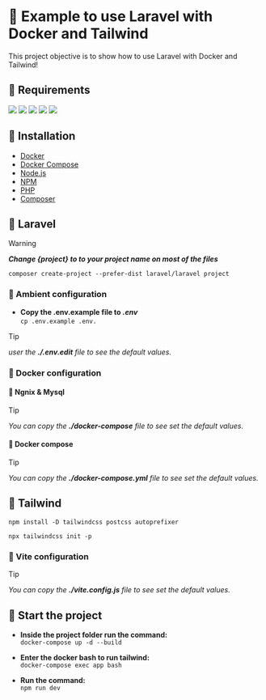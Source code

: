 # 📖 Example to use Laravel with Docker and Tailwind
This project objective is to show how to use Laravel with Docker and Tailwind!

## 📌 Requirements

![](https://img.shields.io/badge/Laravel-11.x-orange?style=for-the-badge&logo=laravel&logoColor=white)
![](https://img.shields.io/badge/Docker-20.10.12-blue?style=for-the-badge&logo=docker&logoColor=white)
![](https://img.shields.io/badge/Tailwind-3.4.4-green?style=for-the-badge&logo=tailwindcss&logoColor=white) 
![](https://img.shields.io/badge/PHP-8.3-yellow?style=for-the-badge&logo=php&logoColor=white)
![](https://img.shields.io/badge/Node.js-20.x-blue?style=for-the-badge&logo=node.js&logoColor=white)

## 📌 Installation

- [Docker](https://docs.docker.com/get-docker/)
- [Docker Compose](https://docs.docker.com/compose/install/)
- [Node.js](https://nodejs.org/en/)
- [NPM](https://www.npmjs.com/)
- [PHP](https://www.php.net/)
- [Composer](https://getcomposer.org/)

## 📌 Laravel

> [!WARNING]
> _**Change {project} to to your project name on most of the files**_

```composer create-project --prefer-dist laravel/laravel project```

### 🔧 Ambient configuration

- **Copy the .env.example file to _.env_**<br>
```cp .env.example .env. ```

> [!TIP]
> _user the **./.env.edit** file to see the default values._

### 🔧 Docker configuration

#### 🔩 Ngnix & Mysql

> [!TIP]
> _You can copy the **./docker-compose** file to see set the default values._

#### 🔩 Docker compose

> [!TIP]
> _You can copy the **./docker-compose.yml** file to see set the default values._

## 📌 Tailwind

```npm install -D tailwindcss postcss autoprefixer```

```npx tailwindcss init -p```

### 🔧 Vite configuration
> [!TIP]
> _You can copy the **./vite.config.js** file to see set the default values._


## 🚀 Start the project

- **Inside the project folder run the command:**<br>
```docker-compose up -d --build```

- **Enter the docker bash to run tailwind:**<br>
```docker-compose exec app bash```

- **Run the command:**<br>
```npm run dev```